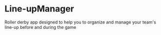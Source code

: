 # Line-upManager
Roller derby app designed to help you to organize and manage your team's line-up before and during the game
